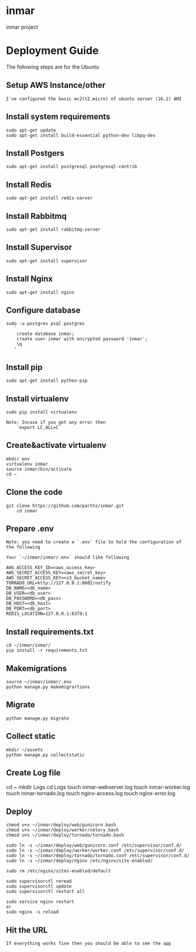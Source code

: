 
# inmar
inmar project

# Deployment Guide

The following steps are for the Ubuntu 

## Setup AWS Instance/other

    I've configured the basic ec2(t2.micro) of ubuntu server (16.2) AMI

## Install system requirements
    sudo apt-get update
    sudo apt-get install build-essential python-dev libpq-dev
    
## Install Postgers
    sudo apt-get install postgresql postgresql-contrib

## Install Redis
    sudo apt-get install redis-server

## Install Rabbitmq
    sudo apt-get install rabbitmq-server

## Install Supervisor
    sudo apt-get install supervisor

## Install Nginx
    sudo apt-get install nginx

## Configure database
    sudo -u postgres psql postgres
       `
        create database inmar;
        create user inmar with encrypted password 'inmar';
        \q
       ' 
## Install pip
    sudo apt-get install python-pip

## Install virtualenv
    sudo pip install virtualenv
        
    Note: Incase if you get any error then
        `export LC_ALL=C`
    
## Create&activate virtualenv
    mkdir env
    virtualenv inmar
    source inmar/bin/activate
    cd ~

## Clone the code
    git clone https://github.com/parthz/inmar.git
        cd inmar

## Prepare .env
    Note: you need to create a `.env` file to hold the configuration of the following
    
    Your `~/inmar/inmar/.env` should like following

    AWS_ACCESS_KEY_ID=<aws_access_key>
    AWS_SECRET_ACCESS_KEY=<aws_secret_key>
    AWS_SECRET_ACCESS_KEY=<s3_bucket_name>
    TORNADO_URL=http://127.0.0.1:8002/notify
    DB_NAME=<db_name>
    DB_USER=<db_user>
    DB_PASSWORD=<db_pass>
    DB_HOST=<db_host>
    DB_PORT=<db_port>
    REDIS_LOCATION=127.0.0.1:6379:1

## Install requirements.txt
    cd ~/inmar/inmar/
    pip install -r requirements.txt

## Makemigrations
    source ~/inmar/inmar/.env
    python manage.py makemigrartions

## Migrate
    python manage.py migrate

## Collect static
    mkdir ~/assets
    python manage.py collectstatic

## Create Log file
   cd ~
   mkdir Logs
   cd Logs
   touch inmar-webserver.log
   touch inmar-worker.log
   touch inmar-tornado.log
   touch nginx-access.log
   touch nginx-error.log

## Deploy
    chmod u+x ~/inmar/deploy/web/gunicorn.bash
    chmod u+x ~/inmar/deploy/worker/celery.bash
    chmod u+x ~/inmar/deploy/tornado/tornado.bash
    
    sudo ln -s ~/inmar/deploy/web/gunicorn.conf /etc/supervisor/conf.d/
    sudo ln -s ~/inmar/deploy/worker/worker.conf /etc/supervisor/conf.d/
    sudo ln -s ~/inmar/deploy/tornado/tornado.conf /etc/supervisor/conf.d/
    sudo ln -s ~/inmar/deploy/nginx /etc/nginx/site-enabled/
    
    sudo rm /etc/nginx/sites-enabled/default

    sudo supervisorctl reread
    sudo supervisorctl update
    sudo supervisorctl restart all

    sudo service nginx restart
    or
    sudo nginx -s reload

## Hit the URL
    If everything works fine then you should be able to see the app